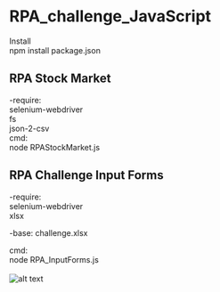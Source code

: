 # RPA_challenge_JavaScript

Install <br>
npm install package.json <br>

## RPA Stock Market ##

-require: <br>
	selenium-webdriver <br>
	fs <br>
	json-2-csv <br>
cmd:<br>
	node RPAStockMarket.js <br>

## RPA Challenge Input Forms ## 

-require: <br>
	selenium-webdriver <br>
	xlsx <br>

-base: challenge.xlsx <br>

cmd:<br>
	node RPA_InputForms.js <br>
	<br>
![alt text](https://raw.githubusercontent.com/digaumlv/RPA_challenge_JavaScript/main/ezgif.com-gif-maker%20(5).gif)
